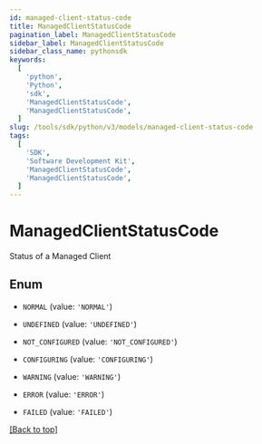 ```yaml
---
id: managed-client-status-code
title: ManagedClientStatusCode
pagination_label: ManagedClientStatusCode
sidebar_label: ManagedClientStatusCode
sidebar_class_name: pythonsdk
keywords:
  [
    'python',
    'Python',
    'sdk',
    'ManagedClientStatusCode',
    'ManagedClientStatusCode',
  ]
slug: /tools/sdk/python/v3/models/managed-client-status-code
tags:
  [
    'SDK',
    'Software Development Kit',
    'ManagedClientStatusCode',
    'ManagedClientStatusCode',
  ]
---
```


# ManagedClientStatusCode

Status of a Managed Client

## Enum

- `NORMAL` (value: `'NORMAL'`)

- `UNDEFINED` (value: `'UNDEFINED'`)

- `NOT_CONFIGURED` (value: `'NOT_CONFIGURED'`)

- `CONFIGURING` (value: `'CONFIGURING'`)

- `WARNING` (value: `'WARNING'`)

- `ERROR` (value: `'ERROR'`)

- `FAILED` (value: `'FAILED'`)

[[Back to top]](#)
